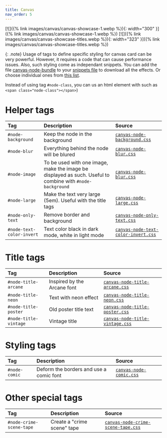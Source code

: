 ```yaml
---
title: Canvas
nav_order: 5
---
```


[![]({% link images/canvas/canvas-showcase-1.webp %}){: width="300" }]({% link images/canvas/canvas-showcase-1.webp %})
[![]({% link images/canvas/canvas-showcase-titles.webp %}){: width="323" }]({% link images/canvas/canvas-showcase-titles.webp %})

{: .note}
Usage of tags to define specific styling for canvas card can be very powerful. However, it requires a code that can cause performance issues. Also, such styling come as independant snippets. You can add the file [canvas-node-bundle](https://github.com/ElsaTam/obsidian-fancy-a-story/blob/main/css/canvas/canvas-node-bundle.css) to your [snippets file](https://help.obsidian.md/Extending+Obsidian/CSS+snippets) to download all the effects. Or choose individual ones from [this list](https://github.com/ElsaTam/obsidian-fancy-a-story/tree/main/css/canvas).

Instead of using tag `#node-class`, you can us an html element with such as `<span class="node-class"></span>`)

# Helper tags

| Tag   | Description | Source |
|:------|:------------|:-------|
| `#node-background` | Keep the node in the background | [`canvas-node-background.css`](https://github.com/ElsaTam/obsidian-fancy-a-story/blob/main/snippets/canvas/canvas-node-background.css) |
| `#node-blur` | Everything behind the node will be blured | [`canvas-node-blur.css`](https://github.com/ElsaTam/obsidian-fancy-a-story/blob/main/snippets/canvas/canvas-node-blur.css) |
| `#node-image` | To be used with one image, make the image be displayed as such. Useful to combine with `#node-background` | [`canvas-node-blur.css`](https://github.com/ElsaTam/obsidian-fancy-a-story/blob/main/snippets/canvas/canvas-node-blur.css) |
| `#node-large` | Make the text very large (5em). Useful with the title tags | [`canvas-node-large.css`](https://github.com/ElsaTam/obsidian-fancy-a-story/blob/main/snippets/canvas/canvas-node-large.css) |
| `#node-only-text` | Remove border and background | [`canvas-node-only-text.css`](https://github.com/ElsaTam/obsidian-fancy-a-story/blob/main/snippets/canvas/canvas-node-only-text.css) |
| `#node-text-color-invert` | Text color black in dark mode, white in light mode | [`canvas-node-text-color-invert.css`](https://github.com/ElsaTam/obsidian-fancy-a-story/blob/main/snippets/canvas/canvas-node-text-color-invert.css) |

# Title tags

| Tag   | Description | Source |
|:------|:------------|:-------|
| `#node-title-arcane` | Inspired by the Arcane font | [`canvas-node-title-arcane.css`](https://github.com/ElsaTam/obsidian-fancy-a-story/blob/main/snippets/canvas/canvas-node-title-arcane.css) |
| `#node-title-neon` | Text with neon effect | [`canvas-node-title-neon.css`](https://github.com/ElsaTam/obsidian-fancy-a-story/blob/main/snippets/canvas/canvas-node-title-neon.css) |
| `#node-title-poster` | Old poster title text | [`canvas-node-title-poster.css`](https://github.com/ElsaTam/obsidian-fancy-a-story/blob/main/snippets/canvas/canvas-node-title-poster.css) |
| `#node-title-vintage` | Vintage title | [`canvas-node-title-vintage.css`](https://github.com/ElsaTam/obsidian-fancy-a-story/blob/main/snippets/canvas/canvas-node-title-vintage.css) |

# Styling tags

| Tag   | Description | Source |
|:------|:------------|:-------|
| `#node-comic` | Deform the borders and use a comic font | [`canvas-node-comic.css`](https://github.com/ElsaTam/obsidian-fancy-a-story/blob/main/snippets/canvas/canvas-node-comic.css) |

# Other special tags

| Tag   | Description | Source |
|:------|:------------|:-------|
| `#node-crime-scene-tape` | Create a "crime scene" tape | [`canvas-node-crime-scene-tape.css`](https://github.com/ElsaTam/obsidian-fancy-a-story/blob/main/snippets/canvas/canvas-node-crime-scene-tape.css) |